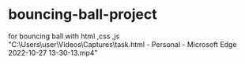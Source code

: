 # bouncing-ball-project
for bouncing ball
with html ,css ,js
"C:\Users\user\Videos\Captures\task.html - Personal - Microsoft​ Edge 2022-10-27 13-30-13.mp4"
